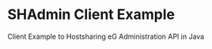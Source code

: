 SHAdmin Client Example
======================

Client Example to Hostsharing eG Administration API in Java
